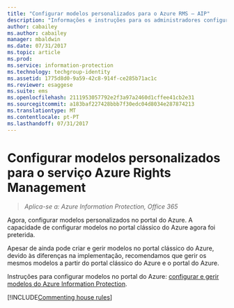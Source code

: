 ```yaml
---
title: "Configurar modelos personalizados para o Azure RMS – AIP"
description: "Informações e instruções para os administradores configurarem e gerirem modelos de direitos de utilização. Os modelos permitem aos utilizadores e outros administradores aplicar facilmente políticas a ficheiros confidenciais que restringem o acesso a utilizadores autorizados."
author: cabailey
ms.author: cabailey
manager: mbaldwin
ms.date: 07/31/2017
ms.topic: article
ms.prod: 
ms.service: information-protection
ms.technology: techgroup-identity
ms.assetid: 1775d8d0-9a59-42c8-914f-ce285b71ac1c
ms.reviewer: esaggese
ms.suite: ems
ms.openlocfilehash: 2111953057792e2f3a97a2460d1cffee41cb2e31
ms.sourcegitcommit: a183baf227428bbb7f30edc04d8034e287874213
ms.translationtype: MT
ms.contentlocale: pt-PT
ms.lasthandoff: 07/31/2017
---
```

# <a name="configuring-custom-templates-for-the-azure-rights-management-service"></a>Configurar modelos personalizados para o serviço Azure Rights Management

>*Aplica-se a: Azure Information Protection, Office 365*

Agora, configurar modelos personalizados no portal do Azure. A capacidade de configurar modelos no portal clássico do Azure agora foi preterida.

Apesar de ainda pode criar e gerir modelos no portal clássico do Azure, devido às diferenças na implementação, recomendamos que gerir os mesmos modelos a partir do portal clássico do Azure e o portal do Azure.

Instruções para configurar modelos no portal do Azure: [configurar e gerir modelos do Azure Information Protection](configure-policy-templates.md).

[!INCLUDE[Commenting house rules](../includes/houserules.md)]


